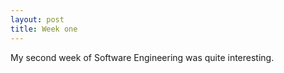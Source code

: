 ```yaml
---
layout: post
title: Week one
---
```


My second week of Software Engineering was quite interesting.
